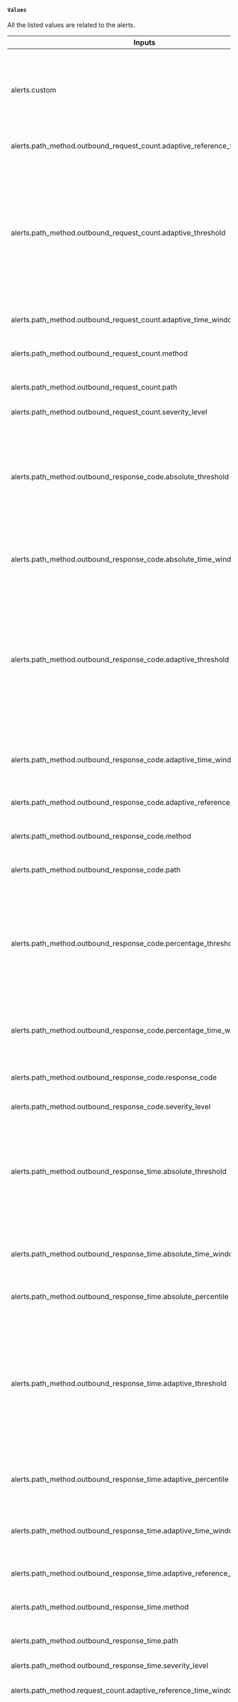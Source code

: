 ####  `Values`
All the listed values are related to the alerts.

| Inputs                                                                    | Type             | Description                                                                                                                               | Default      |
|---------------------------------------------------------------------------|------------------|-------------------------------------------------------------------------------------------------------------------------------------------|--------------|
| alerts.custom                                                             | list             | For creating the custom alerts you can refer the below table values and it will takes the list of values                                  | `[]`         |
| alerts.path_method.outbound_request_count.adaptive_reference_time_window  | optional(string) | Reference Time window                                                                                                                     | `"3h"`       |
| alerts.path_method.outbound_request_count.adaptive_threshold              | optional(number) | Alert if the response code count in <br/>an application goes lower 15 percent in adaptive time window over adaptive reference time window | `-1`         |
| alerts.path_method.outbound_request_count.adaptive_time_window            | optional(string) | Time window for adaptive                                                                                                                  | `"5m"`       |
| alerts.path_method.outbound_request_count.method                          | optional(string) | Custom method given by user                                                                                                               | `".*"`       |
| alerts.path_method.outbound_request_count.path                            | optional(string) | Custom path given by user                                                                                                                 | `".*"`       |
| alerts.path_method.outbound_request_count.severity_level                  | optional(string) | Severity level of alert                                                                                                                   | critical     |
| alerts.path_method.outbound_response_code.absolute_threshold              | optional(number) | Alert if the response code errors in application goes beyond absolute threshold in absolute time window                                   | `-1`         |
| alerts.path_method.outbound_response_code.absolute_time_window            | optional(string) | Time window for absolute outbound response code alerts                                                                                    | `"5m"`       |
| alerts.path_method.outbound_response_code.adaptive_threshold              | optional(number) | Alert if the response code count in an application goes beyond 15 percent in adaptive time window over adaptive reference time window     | `-1`         |
| alerts.path_method.outbound_response_code.adaptive_time_window            | optional(string) | Time window for adaptive outbound response code alerts                                                                                    | `"5m"`       |
| alerts.path_method.outbound_response_code.adaptive_reference_time_window  | optional(string) | Reference Time window                                                                                                                     | `"3h"`       | 
| alerts.path_method.outbound_response_code.method                          | optional(string) | Custom method given by user                                                                                                               | `".*"`       |
| alerts.path_method.outbound_response_code.path                            | optional(string) | Custom path given by user                                                                                                                 | `".*"`       |
| alerts.path_method.outbound_response_code.percentage_threshold            | optional(number) | Alert if the response code errors in application goes beyond percentage threshold percent in percentage time window                       | `-1`         |
| alerts.path_method.outbound_response_code.percentage_time_window          | optional(string) | Time window for percentage outbound response code alerts                                                                                  | `"5m"`       |
| alerts.path_method.outbound_response_code.response_code                   | string           | Response Code for different alerts                                                                                                        |              |
| alerts.path_method.outbound_response_code.severity_level                  | optional(string) | Severity level of alert                                                                                                                   | critical     |
| alerts.path_method.outbound_response_time.absolute_threshold              | number           | Alert if the response code errors in application goes beyond absolute threshold in absolute time window                                   | `-1`         |
| alerts.path_method.outbound_response_time.absolute_time_window            | optional(string) | Time window for absolute outbound response time alerts                                                                                    | `"5m"`       |
| alerts.path_method.outbound_response_time.absolute_percentile             | optional(number) | percentile given by the user                                                                                                              | `-1`         |
| alerts.path_method.outbound_response_time.adaptive_threshold              | optional(number) | Alert if the response code count in an application goes beyond 15 percent in adaptive time window over adaptive reference time window     | `-1`         |
| alerts.path_method.outbound_response_time.adaptive_percentile             | optional(number) | The configurable application response percentile                                                                                          | `-1`         |
| alerts.path_method.outbound_response_time.adaptive_time_window            | optional(string) | Time window for adaptive outbound response time alerts                                                                                    | `"5m"`       |
| alerts.path_method.outbound_response_time.adaptive_reference_time_window  | optional(string) | Reference Time window                                                                                                                     | `"3h"`       |
| alerts.path_method.outbound_response_time.method                          | optional(string) | Custom method given by user                                                                                                               | `".*"`       |
| alerts.path_method.outbound_response_time.path                            | optional(string) | Custom path given by user                                                                                                                 | `".*"`       |
| alerts.path_method.outbound_response_time.severity_level                  | optional(string) | Severity level of alert                                                                                                                   | critical     |
| alerts.path_method.request_count.adaptive_reference_time_window           | optional(string) | Reference Time window                                                                                                                     | `"3h"`       |
| alerts.path_method.request_count.adaptive_threshold                       | optional(number) | Alert if the response code count in an application goes lower 15 percent in adaptive time window over adaptive reference time window      | `-1`         |
| alerts.path_method.request_count.adaptive_time_window                     | optional(string) | Time window for adaptive request count alerts                                                                                             | `"5m"`       |
| alerts.path_method.request_count.method                                   | optional(string) | Custom method given by user                                                                                                               | `".*"`       |
| alerts.path_method.request_count.path                                     | optional(string) | Custom path given by user                                                                                                                 | `".*"`       |
| alerts.path_method.request_count.severity_level                           | optional(string) | Severity level of alert                                                                                                                   | critical     |
| alerts.path_method.response_code.absolute_threshold                       | optional(number) | Alert if the response code errors in application goes beyond absolute threshold in absolute time window                                   | `-1`         |
| alerts.path_method.response_code.absolute_time_window                     | optional(string) | Time window for absolute response code alerts                                                                                             | `"5m"`       |
| alerts.path_method.response_code.adaptive_threshold                       | optional(number) | Alert if the response code count in an application goes beyond 15 percent in adaptive time window over adaptive reference time window     | `-1`         |
| alerts.path_method.response_code.adaptive_time_window                     | optional(string) | Time window for adaptive response code alerts                                                                                             | `"5m"`       |
| alerts.path_method.response_code.adaptive_reference_time_window           | optional(string) | Reference Time window                                                                                                                     | `"3h"`       |
| alerts.path_method.response_code.method                                   | optional(string) | Custom method given by user                                                                                                               | `".*"`       |
| alerts.path_method.response_code.path                                     | optional(string) | Custom path given by user                                                                                                                 | `".*"`       |
| alerts.path_method.response_code.percentage_threshold                     | optional(number) | Alert if the response code errors in application goes beyond percentage threshold percent in percentage time window                       | `-1`         |
| alerts.path_method.response_code.percentage_time_window                   | optional(string) | Time window for percentage response code alerts                                                                                           | `"5m"`       |
| alerts.path_method.response_code.response_code                            | string           | Response Code for different alerts                                                                                                        |              |
| alerts.path_method.response_code.severity_level                           | optional(string) | Severity level of alert                                                                                                                   | critical     |
| alerts.path_method.response_time.absolute_threshold                       | number           | Alert if the response code errors in application goes beyond absolute threshold in absolute time window                                   | `-1`         |
| alerts.path_method.response_time.absolute_time_window                     | optional(string) | Time window for absolute response time alerts                                                                                             | `"5m"`       |
| alerts.path_method.response_time.absolute_percentile                      | optional(number) | percentile given by the user                                                                                                              | `-1`         |
| alerts.path_method.response_time.adaptive_threshold                       | optional(number) | Alert if the response code count in an application goes beyond 15 percent in adaptive time window over adaptive reference time window     | `-1`         |
| alerts.path_method.response_time.adaptive_percentile                      | optional(number) | The configurable application response percentile                                                                                          | `-1`         |
| alerts.path_method.response_time.adaptive_time_window                     | optional(string) | Time window for adaptive response time alerts                                                                                             | `"5m"`       |
| alerts.path_method.response_time.adaptive_reference_time_window           | optional(string) | Reference Time window                                                                                                                     | `"3h"`       |     
| alerts.path_method.response_time.method                                   | optional(string) | Custom method given by user                                                                                                               | `".*"`       |
| alerts.path_method.response_time.path                                     | optional(string) | Custom path given by user                                                                                                                 | `".*"`       |
| alerts.path_method.response_time.severity_level                           | optional(string) | Severity level of alert                                                                                                                   | critical     |
| alerts.standard.infra.health_check_failure_threshold                      | optional(number) | Alert if  application health-check failures goes beyond 50 in a 5-minute window                                                           | `50`         |
| alerts.standard.infra.health_check_failure_time_window                    | optional(string) | Time window for health check failure                                                                                                      | `"5m"`       |
| alerts.standard.infra.hpa_nearing_max_pod_threshold                       | optional(number) | Alert if replica count crosses the threshold percentage of max pod count                                                                  | `80`         |
| alerts.standard.infra.pod_restart_threshold                               | optional(number) | Alert if the pod restarts goes beyond threshold over a 5-minute window                                                                    | `0`          |
| alerts.standard.infra.pod_restart_time_window                             | optional(string) | Time window for pod restart                                                                                                               | `"5m"`       |
| alerts.standard.infra.service_memory_utilization_threshold                | optional(number) | Alert if service memory utilization exceeds threshold                                                                                     | `90`         |
| alerts.standard.infra.service_cpu_utilization_threshold                   | optional(number) | Alert if service cpu utilization exceeds threshold                                                                                        | `90`         |
| alerts.standard.infra.service_cpu_utilization_time_window                 | optional(string) | Time window for service cpu utilization                                                                                                   | `"5m"`       |
| alerts.standard.infra.unavailable_replicas_threshold                      | optional(number) | Alert if the available replicas is lesser than number of desired replicas                                                                 | `0`          |
| alerts.standard.outbound_request_count.adaptive_threshold                 | optional(number) | Alerts based on number of outbound requests                                                                                               | `30`         |
| alerts.standard.outbound_request_count.adaptive_time_window               | optional(string) | Time window for adaptive outbound request count                                                                                           | `"5m"`       |
| alerts.standard.outbound_request_count.adaptive_reference_time_window     | optional(string) | Reference Time window                                                                                                                     | `"3h"`       |
| alerts.standard.outbound_response_code.201.absolute_threshold             | optional(number) | Alert if the outbound 201 response code errors in application goes beyond 10 in a 5-minute window                                         | `-1`         |
| alerts.standard.outbound_response_code.201.absolute_time_window           | optional(string) | Time window for 201 outbound absolute alerts                                                                                              | `"5m"`       |
| alerts.standard.outbound_response_code.201.adaptive_threshold             | optional(number) | Alert if the outbound 201 response code in  an application goes beyond 15 percent in a 5min window over last 24-hour window               | `-1`         |
| alerts.standard.outbound_response_code.201.adaptive_time_window           | optional(string) | Time window for 201 outbound adaptive alerts                                                                                              | `"5m"`       |
| alerts.standard.outbound_response_code.201.adaptive_reference_time_window | optional(string) | Reference Time window                                                                                                                     | `"3h"`       |
| alerts.standard.outbound_response_code.201.percentage_threshold           | optional(number) | Alert if the outbound 201 response code errors in application goes beyond 10 percent in a 5-minute window                                 | `-1`         |
| alerts.standard.outbound_response_code.201.percentage_time_window         | optional(string) | Time window for 201 outbound percentage alerts                                                                                            | `"5m"`       |
| alerts.standard.outbound_response_code.400.absolute_threshold             | optional(number) | Alert if the outbound 400 response code errors in application goes beyond 40 in a 5-minute window                                         | `500`        |
| alerts.standard.outbound_response_code.400.absolute_time_window           | optional(string) | Time window for 400 outbound absolute alerts                                                                                              | `"5m"`       |
| alerts.standard.outbound_response_code.400.adaptive_threshold             | optional(number) | Alert if the outbound 400 response code in  an application goes beyond 15 percent in a 5min window over last 24-hour window               | `15`         |
| alerts.standard.outbound_response_code.400.adaptive_time_window           | optional(string) | Time window for 400 outbound adaptive alerts                                                                                              | `"5m"`       |
| alerts.standard.outbound_response_code.400.adaptive_reference_time_window | optional(string) | Reference Time window                                                                                                                     | `"3h"`       |
| alerts.standard.outbound_response_code.400.percentage_threshold           | optional(number) | Alert if the outbound 400 response code errors in application goes beyond 40 percent in a given time window                               | `70`         |
| alerts.standard.outbound_response_code.400.percentage_time_window         | optional(string) | Time window for 400 outbound percentage alerts                                                                                            | `"5m"`       |
| alerts.standard.outbound_response_code.401.absolute_threshold             | optional(number) | Alert if the outbound 401 response code errors in application goes beyond 40 in a 5-minute window                                         | `100`        |
| alerts.standard.outbound_response_code.401.absolute_time_window           | optional(string) | Time window for 401 outbound absolute alerts                                                                                              | `"5m"`       |
| alerts.standard.outbound_response_code.401.adaptive_threshold             | optional(number) | Alert if the outbound 401 response code in  an application goes beyond 15 percent in a 5min window over last 24-hour window               | `15`         |
| alerts.standard.outbound_response_code.401.adaptive_time_window           | optional(string) | Time window for 401 outbound adaptive alerts                                                                                              | `"5m"`       |
| alerts.standard.outbound_response_code.401.adaptive_reference_time_window | optional(string) | Reference Time window                                                                                                                     | `"3h"`       |
| alerts.standard.outbound_response_code.401.percentage_threshold           | optional(number) | Alert if the outbound 401 response code errors in application goes beyond 40 percent in a given time window                               | `20`         |
| alerts.standard.outbound_response_code.401.percentage_time_window         | optional(string) | Time window for 401 outbound percentage alerts                                                                                            | `"5m"`       |
| alerts.standard.outbound_response_code.403.absolute_threshold             | optional(number) | Alert if the outbound 403 response code errors in application goes beyond 40 in a 5-minute window                                         | `100`        |
| alerts.standard.outbound_response_code.403.absolute_time_window           | optional(string) | Time window for 403 outbound absolute alerts                                                                                              | `"5m"`       |
| alerts.standard.outbound_response_code.403.adaptive_threshold             | optional(number) | Alert if the outbound 403 response code in  an application goes beyond 15 percent in a 5min window over last 24-hour window               | `15`         |
| alerts.standard.outbound_response_code.403.adaptive_time_window           | optional(string) | Time window for 403 outbound adaptive alerts                                                                                              | `"5m"`       |
| alerts.standard.outbound_response_code.403.adaptive_reference_time_window | optional(string) | Reference Time window                                                                                                                     | `"3h"`       |
| alerts.standard.outbound_response_code.403.percentage_threshold           | optional(number) | Alert if the outbound 403 response code errors in application goes beyond 40 percent in a given time window                               | `70`         |
| alerts.standard.outbound_response_code.403.percentage_time_window         | optional(string) | Time window for 403 outbound percentage alerts                                                                                            | `"5m"`       |
| alerts.standard.outbound_response_code.404.absolute_threshold             | optional(number) | Alert if the outbound 404 response code errors in application goes beyond 40 in a 5-minute window                                         | `500`        |
| alerts.standard.outbound_response_code.404.absolute_time_window           | optional(string) | Time window for 404 outbound absolute alerts                                                                                              | `"5m"`       |
| alerts.standard.outbound_response_code.404.adaptive_threshold             | optional(number) | Alert if the outbound 404 response code in  an application goes beyond 15 percent in a 5min window over last 24-hour window               | `15`         |
| alerts.standard.outbound_response_code.404.adaptive_time_window           | optional(string) | Time window for 404 outbound adaptive alerts                                                                                              | `"5m"`       |
| alerts.standard.outbound_response_code.404.adaptive_reference_time_window | optional(string) | Reference Time window                                                                                                                     | `"3h"`       |
| alerts.standard.outbound_response_code.404.percentage_threshold           | optional(number) | Alert if the outbound 404 response code errors in application goes beyond 40 percent in a given time window                               | `20`         |
| alerts.standard.outbound_response_code.404.percentage_time_window         | optional(string) | Time window for 404 outbound percentage alerts                                                                                            | `"5m"`       |
| alerts.standard.outbound_response_code.5xx.absolute_threshold             | optional(number) | Alert if the outbound 500 response code errors in application goes beyond 40 in a 5-minute window                                         | `40`         |
| alerts.standard.outbound_response_code.5xx.absolute_time_window           | optional(string) | Time window for 500 outbound absolute alerts                                                                                              | `"5m"`       |
| alerts.standard.outbound_response_code.5xx.adaptive_threshold             | optional(number) | Alert if the outbound 500 response code count in  an application goes beyond 15 percent in a 5min window over last 24-hour window         | `15`         |
| alerts.standard.outbound_response_code.5xx.adaptive_time_window           | optional(string) | Time window for 500 outbound adaptive alerts                                                                                              | `"5m"`       |
| alerts.standard.outbound_response_code.5xx.adaptive_reference_time_window | optional(string) | Reference Time window                                                                                                                     | `"3h"`       |
| alerts.standard.outbound_response_code.5xx.percentage_threshold           | optional(number) | Alert if the outbound 500 response code errors in application goes beyond 40 percent in a given time window                               | `40`         |
| alerts.standard.outbound_response_code.5xx.percentage_time_window         | optional(string) | Time window for 500 outbound percentage alerts                                                                                            | `"5m"`       |
| alerts.standard.outbound_response_code.5xx.severity_level                 | optional(string) | Severity level of alert                                                                                                                   | `"critical"` |
| alerts.standard.outbound_response_time.absolute_critical_threshold        | optional(number) | Alert if 95 percentile application outbound  response time increases beyond 750ms over a 5-minute window                                  | `-1`         |
| alerts.standard.outbound_response_time.absolute_critical_time_window      | optional(string) | Time window for absolute critical outbound response time                                                                                  | `"5m"`       |
| alerts.standard.outbound_response_time.absolute_warning_threshold         | optional(number) | Alert if 95 percentile application outbound response time increases beyond 250ms over a 5-minute window                                   | `-1`         |
| alerts.standard.outbound_response_time.absolute_warning_time_window       | optional(string) | Time window for absolute warning outbound response time                                                                                   | `"5m"`       |
| alerts.standard.outbound_response_time.adaptive_percentile                | optional(number) | The configurable application outbound response percentile                                                                                 | `0.99`       |
| alerts.standard.outbound_response_time.adaptive_threshold                 | optional(number) | Alert if 99 percentile application outbound response time increases beyond 15 percent in a last 5-minute window over last 24-hour window  | `-1`         |
| alerts.standard.outbound_response_time.reference_time_window              | optional(string) | Time window total                                                                                                                         | `"3h"`       |
| alerts.standard.outbound_response_time.time_window                        | optional(string) | Time window for outbound response time                                                                                                    | `"5m"`       |
| alerts.standard.request_count.adaptive_threshold                          | optional(number) | Alerts based on number of requests                                                                                                        | `30`         |
| alerts.standard.request_count.adaptive_time_window                        | optional(string) | Time window for adaptive request count                                                                                                    | `"5m"`       |
| alerts.standard.request_count.adaptive_reference_time_window              | optional(string) | Reference Time window                                                                                                                     | `"3h"`       |
| alerts.standard.response_code.201.absolute_threshold                      | optional(number) | Alert if the 201 response code errors in application goes beyond 10 in a 5-minute window                                                  | `-1`         |
| alerts.standard.response_code.201.absolute_time_window                    | optional(string) | Time window for 201 absolute alerts                                                                                                       | `"5m"`       |
| alerts.standard.response_code.201.adaptive_threshold                      | optional(number) | Alert if the 201 response code in  an application goes beyond 15 percent in a 5min window over last 24-hour window                        | `-1`         |
| alerts.standard.response_code.201.adaptive_time_window                    | optional(string) | Time window for 201 adaptive alerts                                                                                                       | `"5m"`       |
| alerts.standard.response_code.201.adaptive_reference_time_window          | optional(string) | Reference Time window                                                                                                                     | `"3h"`       |
| alerts.standard.response_code.201.percentage_threshold                    | optional(number) | Alert if the 201 response code errors in application goes beyond 10 percent in a 5-minute window                                          | `-1`         |
| alerts.standard.response_code.201.percentage_time_window                  | optional(string) | Time window for 201 percentage alerts                                                                                                     | `"5m"`       |
| alerts.standard.response_code.400.absolute_threshold                      | optional(number) | Alert if the 400 response code errors in application goes beyond 40 in a 5-minute window                                                  | `500`        |
| alerts.standard.response_code.400.absolute_time_window                    | optional(string) | Time window for 400 absolute alerts                                                                                                       | `"5m"`       |
| alerts.standard.response_code.400.adaptive_threshold                      | optional(number) | Alert if the 400 response code in  an application goes beyond 15 percent in a 5min window over last 24-hour window                        | `15`         |
| alerts.standard.response_code.400.adaptive_time_window                    | optional(string) | Time window for 400 adaptive alerts                                                                                                       | `"5m"`       |
| alerts.standard.response_code.400.adaptive_reference_time_window          | optional(string) | Reference Time window                                                                                                                     | `"3h"`       |
| alerts.standard.response_code.400.percentage_threshold                    | optional(number) | Alert if the 400 response code errors in application goes beyond 40 percent in a given time window                                        | `70`         |
| alerts.standard.response_code.400.percentage_time_window                  | optional(string) | Time window for 400 percentage alerts                                                                                                     | `"5m"`       |
| alerts.standard.response_code.401.absolute_threshold                      | optional(number) | Alert if the 401 response code errors in application goes beyond 40 in a 5-minute window                                                  | `100`        |
| alerts.standard.response_code.401.absolute_time_window                    | optional(string) | Time window for 401 absolute alerts                                                                                                       | `"5m"`       |
| alerts.standard.response_code.401.adaptive_threshold                      | optional(number) | Alert if the 401 response code in  an application goes beyond 15 percent in a 5min window over last 24-hour window                        | `15`         |
| alerts.standard.response_code.401.adaptive_time_window                    | optional(string) | Time window for 401 adaptive alerts                                                                                                       | `"5m"`       |
| alerts.standard.response_code.401.adaptive_reference_time_window          | optional(string) | Reference Time window                                                                                                                     | `"3h"`       |
| alerts.standard.response_code.401.percentage_threshold                    | optional(number) | Alert if the 401 response code errors in application goes beyond 40 percent in a given time window                                        | `20`         |
| alerts.standard.response_code.401.percentage_time_window                  | optional(string) | Time window for 401 percentage alerts                                                                                                     | `"5m"`       |
| alerts.standard.response_code.403.absolute_threshold                      | optional(number) | Alert if the 403 response code errors in application goes beyond 40 in a 5-minute window                                                  | `100`        |
| alerts.standard.response_code.403.absolute_time_window                    | optional(string) | Time window for 403 absolute alerts                                                                                                       | `"5m"`       |
| alerts.standard.response_code.403.adaptive_threshold                      | optional(number) | Alert if the 403 response code in  an application goes beyond 15 percent in a 5min window over last 24-hour window                        | `15`         |
| alerts.standard.response_code.403.adaptive_time_window                    | optional(string) | Time window for 403 adaptive alerts                                                                                                       | `"5m"`       |
| alerts.standard.response_code.403.adaptive_reference_time_window          | optional(string) | Reference Time window                                                                                                                     | `"3h"`       |
| alerts.standard.response_code.403.percentage_threshold                    | optional(number) | Alert if the 403 response code errors in application goes beyond 40 percent in a given time window                                        | `70`         |
| alerts.standard.response_code.403.percentage_time_window                  | optional(string) | Time window for 403 percentage alerts                                                                                                     | `"5m"`       |
| alerts.standard.response_code.404.absolute_threshold                      | optional(number) | Alert if the 404 response code errors in application goes beyond 40 in a 5-minute window                                                  | `500`        |
| alerts.standard.response_code.404.absolute_time_window                    | optional(string) | Time window for 404 absolute alerts                                                                                                       | `"5m"`       |
| alerts.standard.response_code.404.adaptive_threshold                      | optional(number) | Alert if the 404 response code in  an application goes beyond 15 percent in a 5min window over last 24-hour window                        | `15`         |
| alerts.standard.response_code.404.adaptive_time_window                    | optional(string) | Time window for 404 adaptive alertsTime window                                                                                            | `"5m"`       |
| alerts.standard.response_code.404.adaptive_reference_time_window          | optional(string) | Reference Time window                                                                                                                     | `"3h"`       |
| alerts.standard.response_code.404.percentage_threshold                    | optional(number) | Alert if the 404 response code errors in application goes beyond 40 percent in a given time window                                        | `20`         |
| alerts.standard.response_code.404.percentage_time_window                  | optional(string) | Time window for 404 percentage alerts                                                                                                     | `"5m"`       |
| alerts.standard.response_code.409.absolute_threshold                      | optional(number) | Alert if the 409 response code errors in application goes beyond 10 in a 5-minute window                                                  | `100`        |
| alerts.standard.response_code.409.absolute_time_window                    | optional(string) | Time window for 409 absolute alerts                                                                                                       | `"5m"`       |
| alerts.standard.response_code.409.adaptive_threshold                      | optional(number) | Alert if the 409 response code in  an application goes beyond 15 percent in a 5min window over last 24-hour window                        | `-1`         |
| alerts.standard.response_code.409.adaptive_time_window                    | optional(string) | Time window for 409 adaptive alerts                                                                                                       | `"5m"`       |
| alerts.standard.response_code.409.adaptive_reference_time_window          | optional(string) | Reference Time window                                                                                                                     | `"3h"`       |
| alerts.standard.response_code.409.percentage_threshold                    | optional(number) | Alert if the 409 response code errors in application goes beyond 10 percent in a 5-minute window                                          | `20`         |
| alerts.standard.response_code.409.percentage_time_window                  | optional(string) | Time window for 409 percentage alerts                                                                                                     | `"5m"`       |
| alerts.standard.response_code.424.absolute_threshold                      | optional(number) | Alert if the 424 response code errors in application goes beyond 10 in a 5-minute window                                                  | `10`         |
| alerts.standard.response_code.424.absolute_time_window                    | optional(string) | Time window for 424 absolute alerts                                                                                                       | `"5m"`       |
| alerts.standard.response_code.424.adaptive_threshold                      | optional(number) | Alert if the 424 response code in  an application goes beyond 15 percent in a 5min window over last 24-hour window                        | `-1`         |
| alerts.standard.response_code.424.adaptive_time_window                    | optional(string) | Time window for 424 adaptive alerts                                                                                                       | `"5m"`       |
| alerts.standard.response_code.424.adaptive_reference_time_window          | optional(string) | Reference Time window                                                                                                                     | `"3h"`       |
| alerts.standard.response_code.424.percentage_threshold                    | optional(number) | Alert if the 424 response code errors in application goes beyond 10 percent in a 5-minute window                                          | `10`         |
| alerts.standard.response_code.424.percentage_time_window                  | optional(string) | Time window for 424 percentage alerts                                                                                                     | `"5m"`       |
| alerts.standard.response_code.5xx.absolute_threshold                      | optional(number) | Alert if the 500 response code errors in application goes beyond 40 in a 5-minute window                                                  | `40`         |
| alerts.standard.response_code.5xx.absolute_time_window                    | optional(string) | Time window for 500 absolute alerts                                                                                                       | `"5m"`       |
| alerts.standard.response_code.5xx.adaptive_threshold                      | optional(number) | Alert if the 500 response code count in  an application goes beyond 15 percent in a 5min window over last 24-hour window                  | `15`         |
| alerts.standard.response_code.5xx.adaptive_time_window                    | optional(string) | Time window for 500 adaptive alerts                                                                                                       | `"5m"`       |
| alerts.standard.response_code.5xx.adaptive_reference_time_window          | optional(string) | Reference Time window                                                                                                                     | `"3h"`       |
| alerts.standard.response_code.5xx.percentage_threshold                    | optional(number) | Alert if the 500 response code errors in application goes beyond 40 percent in a given time window                                        | `40`         |
| alerts.standard.response_code.5xx.percentage_time_window                  | optional(string) | Time window for 500 percentage alerts                                                                                                     | `"5m"`       |
| alerts.standard.response_code.5xx.severity_level                          | optional(string) | Severity level of alert                                                                                                                   | `"critical"` |
| alerts.standard.response_time.absolute_critical_threshold                 | optional(number) | Alert if 95 percentile application response time increases beyond 750ms over a 5-minute window                                            | `0.75`       |
| alerts.standard.response_time.absolute_critical_time_window               | optional(string) | Time window for absolute critical response time                                                                                           | `"5m"`       |
| alerts.standard.response_time.absolute_warning_threshold                  | optional(number) | Alert if 95 percentile application response time increases beyond 250ms over a 5-minute window                                            | `0.250`      |
| alerts.standard.response_time.absolute_warning_time_window                | optional(string) | Time window for absolute response time                                                                                                    | `"5m"`       |
| alerts.standard.response_time.adaptive_threshold                          | optional(number) | Alert if 99 percentile application response time increases beyond 15 percent in a last 5-minute window over last 24-hour window           | `15`         |
| alerts.standard.response_time.adaptive_percentile                         | optional(number) | The configurable application response percentile                                                                                          | `0.99`       |
| alerts.standard.response_time.adaptive_time_window                        | optional(string) | Time window for response alerts                                                                                                           | `"5m"`       |
| alerts.standard.response_time.reference_time_window                       | optional(string) | Time window total                                                                                                                         | `"3h"`       |

#### `custom-alerts`

| Inputs          | Type             | Description                                                                       | Default |
|-----------------|------------------|-----------------------------------------------------------------------------------|---------|
| name            | string           | Name of custom alert if user_created events goes below threshold for 5 min        | `""`    |
| description     | optional(string) | Description of custom alert if user_created events goes below threshold for 5 min | `""`    |
| alert_rule      | optional(string) | "user_post_get_counter" # Metric Name exposed by /metric endpoint                 |         |
| sum_by_label    | optional(string) | "events" # Metric events key; can be empty string                                 | `""`    |
| percentile      | optional(number) | -1.0 #Percentile is useful for histogram queries                                  | `0.0`   |
| label_value     | optional(string) | "user_created" # Metric Event Name; can be empty string                           | `""`    |
| query_operator  | optional(string) | `<=` # Query Operator, by default its `>`                                         | `>`     |
| time_window     | optional(string) | Time window for the custom alerts                                                 | `""`    |
| threshold       | optional(number) | Threshold for custom alerts                                                       | `""`    |
| labels.severity | optional(string) | Severity for custom alerts                                                        | `""`    |

#### Note:
The thresholds which has default values as `-1`, the alerts associated to that thresholds will not be created unless the thresholds are modified to a value greater than  `-1`.
